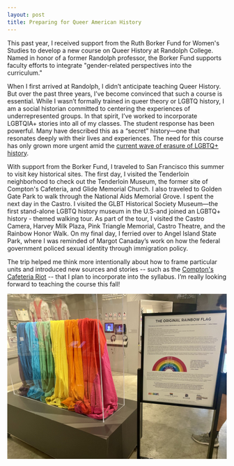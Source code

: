 ```yaml
---
layout: post
title: Preparing for Queer American History
---
```


This past year, I received support from the Ruth Borker Fund for Women's Studies to develop a new course on Queer History at Randolph College. Named in honor of a former Randolph professor, the Borker Fund supports faculty efforts to integrate "gender-related perspectives into the curriculum."

When I first arrived at Randolph, I didn’t anticipate teaching Queer History. But over the past three years, I’ve become convinced that such a course is essential. While I wasn’t formally trained in queer theory or LGBTQ history, I am a social historian committed to centering the experiences of underrepresented groups. In that spirit, I’ve worked to incorporate LGBTQIA+ stories into all of my classes. The student response has been powerful. Many have described this as a “secret” history—one that resonates deeply with their lives and experiences. The need for this course has only grown more urgent amid the [current wave of erasure of LGBTQ+ history](https://www.historians.org/perspectives-article/confronting-the-rainbow-panic/).

With support from the Borker Fund, I traveled to San Francisco this summer to visit key historical sites. The first day, I visited the Tenderloin neighborhood to check out the Tenderloin Museum, the former site of Compton's Cafeteria, and Glide Memorial Church. I also traveled to Golden Gate Park to walk through the National Aids Memorial Grove. I spent the next day in the Castro. I visited the GLBT Historical Society Museum—the first stand-alone LGBTQ history museum in the U.S-and joined an LGBTQ+ history - themed walking tour. As part of the tour, I visited the Castro Camera, Harvey Milk Plaza, Pink Triangle Memorial, Castro Theatre, and the Rainbow Honor Walk. On my final day, I ferried over to Angel Island State Park, where I was reminded of Margot Canaday’s work on how the federal government policed sexual identity through immigration policy.

The trip helped me think more intentionally about how to frame particular units and introduced new sources and stories -- such as the [Compton's Cafeteria Riot](https://youtu.be/G-WASW9dRBU?feature=shared) -- that I plan to incorporate into the syllabus. I’m really looking forward to teaching the course this fall!


<a href = "https://www.glbthistory.org/rainbow-flag">
<img class="headshot" src="/Images/flag.jpg" alt="A museum display of the original rainbow pride flag, featuring eight vertical fabric panels in pink, red, orange, yellow, green, turquoise, indigo, and violet, housed in a clear protective case. To the right, a sign titled “The Original Rainbow Flag” explains the flag’s history, designer Gilbert Baker, and the meaning of each color. The exhibit is located in the GLBT Historical Society Museum in San Francisco."> </a>